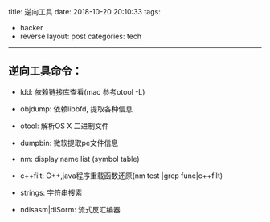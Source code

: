 title: 逆向工具
date: 2018-10-20 20:10:33
tags:
  - hacker
  - reverse
layout: post
categories: tech
---

## 逆向工具命令：
- ldd: 依赖链接库查看(mac 参考otool  -L)
- objdump: 依赖libbfd, 提取各种信息
- otool: 解析OS X 二进制文件
- dumpbin: 微软提取pe文件信息
- nm: display name list (symbol table)
- c++filt: C++,java程序重载函数还原(nm test |grep func|c++filt)
- strings: 字符串搜索

- ndisasm|diSorm: 流式反汇编器
